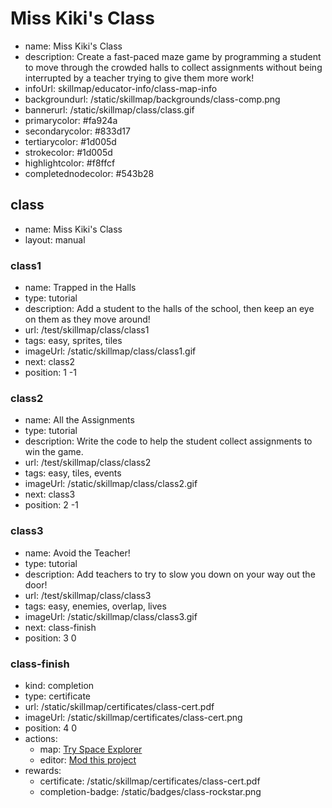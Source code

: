 # Miss Kiki's Class
* name: Miss Kiki's Class
* description: Create a fast-paced maze game by programming a student to move through the crowded halls to collect assignments without being interrupted by a teacher trying to give them more work!
* infoUrl: skillmap/educator-info/class-map-info
* backgroundurl: /static/skillmap/backgrounds/class-comp.png
* bannerurl: /static/skillmap/class/class.gif
* primarycolor: #fa924a
* secondarycolor: #833d17
* tertiarycolor: #1d005d
* strokecolor: #1d005d
* highlightcolor: #f8ffcf
* completednodecolor: #543b28

## class
* name: Miss Kiki's Class
* layout: manual

### class1
* name: Trapped in the Halls
* type: tutorial
* description: Add a student to the halls of the school, then keep an eye on them as they move around!
* url: /test/skillmap/class/class1
* tags: easy, sprites, tiles
* imageUrl: /static/skillmap/class/class1.gif
* next: class2
* position: 1 -1

### class2
* name: All the Assignments
* type: tutorial
* description: Write the code to help the student collect assignments to win the game.
* url: /test/skillmap/class/class2
* tags: easy, tiles, events
* imageUrl: /static/skillmap/class/class2.gif
* next: class3
* position: 2 -1

### class3
* name: Avoid the Teacher!
* type: tutorial
* description: Add teachers to try to slow you down on your way out the door!
* url: /test/skillmap/class/class3
* tags: easy, enemies, overlap, lives
* imageUrl: /static/skillmap/class/class3.gif
* next: class-finish
* position: 3 0


### class-finish
* kind: completion
* type: certificate
* url: /static/skillmap/certificates/class-cert.pdf
* imageUrl: /static/skillmap/certificates/class-cert.png
* position: 4 0
* actions:
    * map: [Try Space Explorer](/skillmap/space)
    * editor: [Mod this project](/)
* rewards:
    * certificate: /static/skillmap/certificates/class-cert.pdf
    * completion-badge: /static/badges/class-rockstar.png

